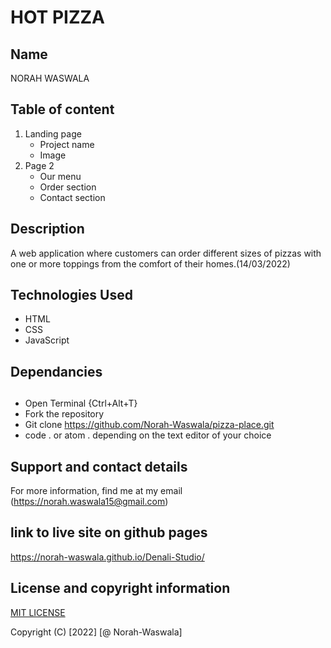 # HOT PIZZA
## Name
NORAH WASWALA

## Table of content
  1. Landing page
      * Project name
      * Image
  2. Page 2
      * Our menu
      * Order section
      * Contact section
## Description
A  web application where customers can order different sizes of pizzas with one or more toppings from the comfort of their homes.(14/03/2022)
## Technologies Used
  * HTML
  * CSS
  * JavaScript
  ## Dependancies
  ##
  * Open Terminal {Ctrl+Alt+T}
  * Fork the repository 
  * Git clone https://github.com/Norah-Waswala/pizza-place.git
  * code . or atom . depending on the text editor of your choice
## Support and contact details
For more information, find me at my email (https://norah.waswala15@gmail.com)

## link to live site on github pages
https://norah-waswala.github.io/Denali-Studio/

## License and copyright information
[MIT LICENSE](LICENSE)

Copyright (C) [2022] [@ Norah-Waswala]

